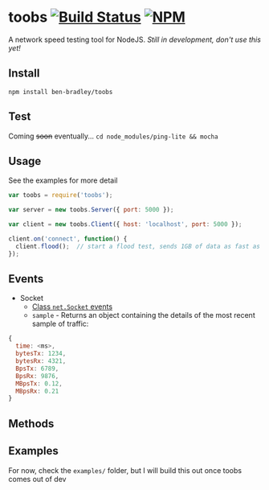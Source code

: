 # toobs [![Build Status](https://secure.travis-ci.org/ben-bradley/toobs.png)](http://travis-ci.org/ben-bradley/toobs) [![NPM](https://nodei.co/npm/toobs.png?downloads=true)](https://nodei.co/npm/toobs/)

A network speed testing tool for NodeJS.
*Still in development, don't use this yet!*

## Install

`npm install ben-bradley/toobs`

## Test

Coming ~~soon~~ eventually...
`cd node_modules/ping-lite && mocha`

## Usage

See the examples for more detail

```Javascript
var toobs = require('toobs');

var server = new toobs.Server({ port: 5000 });

var client = new toobs.Client({ host: 'localhost', port: 5000 });

client.on('connect', function() {
  client.flood();  // start a flood test, sends 1GB of data as fast as possible
});
```

## Events

- Socket
  - [Class `net.Socket` events](http://nodejs.org/api/net.html#net_class_net_socket)
  - `sample` - Returns an object containing the details of the most recent sample of traffic:
```javascript
{
  time: <ms>,
  bytesTx: 1234,
  bytesRx: 4321,
  BpsTx: 6789,
  BpsRx: 9876,
  MBpsTx: 0.12,
  MBpsRx: 0.21
}
```

## Methods


## Examples

For now, check the `examples/` folder, but I will build this out once toobs comes out of dev
